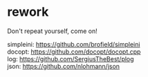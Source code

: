 # rework

Don't repeat yourself, come on!

simpleini: https://github.com/brofield/simpleini<br>
docopt: https://github.com/docopt/docopt.cpp<br>
log: https://github.com/SergiusTheBest/plog<br>
json: https://github.com/nlohmann/json<br>
